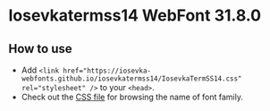 # Iosevkatermss14 WebFont 31.8.0

## How to use

- Add `<link href="https://iosevka-webfonts.github.io/iosevkatermss14/IosevkaTermSS14.css" rel="stylesheet" />` to your `<head>`.
- Check out the [CSS file](./IosevkaTermSS14.css) for browsing the name of font family.
